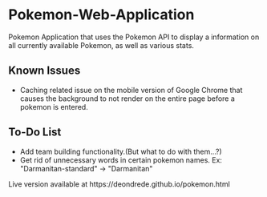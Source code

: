 # Pokemon-Web-Application
Pokemon Application that uses the Pokemon API to display a information on all currently available Pokemon, as well as various stats.
<h2>Known Issues</h2>
<ul>
  <li>Caching related issue on the mobile version of Google Chrome that causes the background to not render on the entire page before a pokemon is entered.</li>
</ul>
<h2>To-Do List</h2>
<ul>
  <li>Add team building functionality.(But what to do with them...?)</li>
  <li>Get rid of unnecessary words in certain pokemon names. Ex: "Darmanitan-standard" -> "Darmanitan"
</ul>
<p>Live version available at https://deondrede.github.io/pokemon.html</p>
